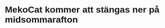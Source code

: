 <!DOCTYPE html>
<html>
<body>

<h1 style="font-family:arial;">MekoCat kommer att stängas ner på midsommarafton</h1>

</body>
</html>
